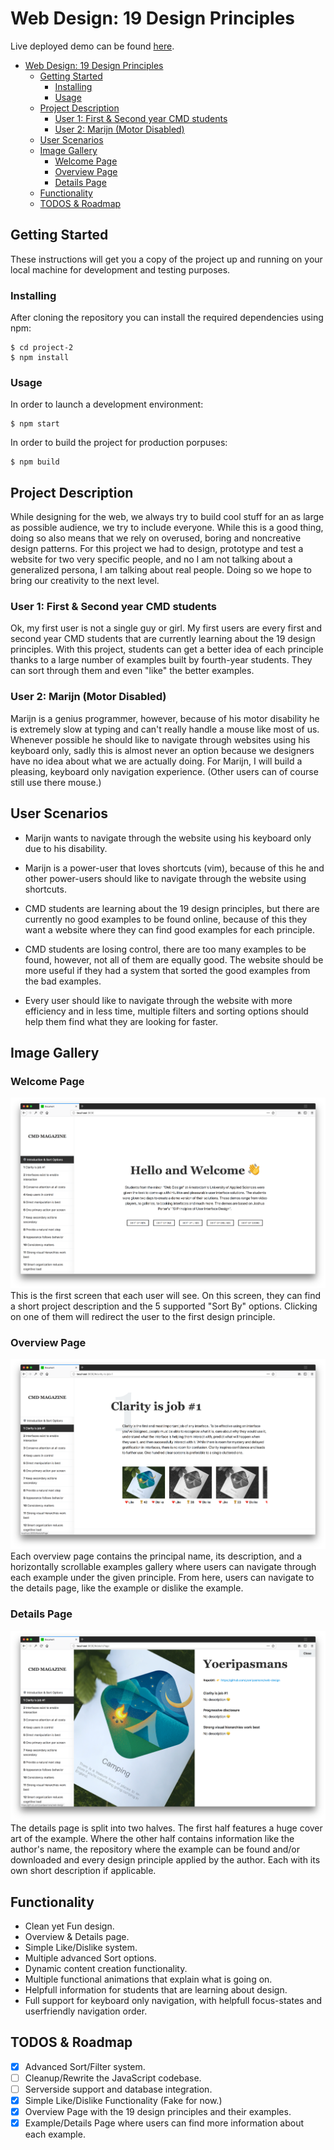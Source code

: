 # Web Design: 19 Design Principles

Live deployed demo can be found [here]().

<!-- TOC -->

* [Web Design: 19 Design Principles](#web-design-19-design-principles)
  * [Getting Started](#getting-started)
    * [Installing](#installing)
    * [Usage](#usage)
  * [Project Description](#project-description)
    * [User 1: First & Second year CMD students](#user-1-first--second-year-cmd-students)
    * [User 2: Marijn (Motor Disabled)](#user-2-marijn-motor-disabled)
  * [User Scenarios](#user-scenarios)
  * [Image Gallery](#image-gallery)
    * [Welcome Page](#welcome-page)
    * [Overview Page](#overview-page)
    * [Details Page](#details-page)
  * [Functionality](#functionality)
  * [TODOS & Roadmap](#todos--roadmap)

<!-- /TOC -->

## Getting Started

These instructions will get you a copy of the project up and running on your local machine for development and testing purposes.

### Installing

After cloning the repository you can install the required dependencies using npm:

```
$ cd project-2
$ npm install
```

### Usage

In order to launch a development environment:

```
$ npm start
```

In order to build the project for production porpuses:

```
$ npm build
```

## Project Description

While designing for the web, we always try to build cool stuff for an as large as possible audience, we try to include everyone. While this is a good thing, doing so also means that we rely on overused, boring and noncreative design patterns. For this project we had to design, prototype and test a website for two very specific people, and no I am not talking about a generalized persona, I am talking about real people. Doing so we hope to bring our creativity to the next level.

### User 1: First & Second year CMD students

Ok, my first user is not a single guy or girl. My first users are every first and second year CMD students that are currently learning about the 19 design principles. With this project, students can get a better idea of each principle thanks to a large number of examples built by fourth-year students. They can sort through them and even "like" the better examples.

### User 2: Marijn (Motor Disabled)

Marijn is a genius programmer, however, because of his motor disability he is extremely slow at typing and can't really handle a mouse like most of us. Whenever possible he should like to navigate through websites using his keyboard only, sadly this is almost never an option because we designers have no idea about what we are actually doing. For Marijn, I will build a pleasing, keyboard only navigation experience. (Other users can of course still use there mouse.)

## User Scenarios

* Marijn wants to navigate through the website using his keyboard only due to his disability.

* Marijn is a power-user that loves shortcuts (vim), because of this he and other power-users should like to navigate through the website using shortcuts.

* CMD students are learning about the 19 design principles, but there are currently no good examples to be found online, because of this they want a website where they can find good examples for each principle.

* CMD students are losing control, there are too many examples to be found, however, not all of them are equally good. The website should be more useful if they had a system that sorted the good examples from the bad examples.

* Every user should like to navigate through the website with more efficiency and in less time, multiple filters and sorting options should help them find what they are looking for faster.

## Image Gallery

### Welcome Page

![Screenshot of the welcome page.](./welcome.png)
This is the first screen that each user will see. On this screen, they can find a short project description and the 5 supported "Sort By" options. Clicking on one of them will redirect the user to the first design principle.

### Overview Page

![Screenshot of the overview page.](./overview.png)
Each overview page contains the principal name, its description, and a horizontally scrollable examples gallery where users can navigate through each example under the given principle. From here, users can navigate to the details page, like the example or dislike the example.

### Details Page

![Screenshot of the details page.](./detail.png)
The details page is split into two halves. The first half features a huge cover art of the example. Where the other half contains information like the author's name, the repository where the example can be found and/or downloaded and every design principle applied by the author. Each with its own short description if applicable.

## Functionality

* Clean yet Fun design.
* Overview & Details page.
* Simple Like/Dislike system.
* Multiple advanced Sort options.
* Dynamic content creation functionality.
* Multiple functional animations that explain what is going on.
* Helpfull information for students that are learning about design.
* Full support for keyboard only navigation, with helpfull focus-states and userfriendly navigation order.

## TODOS & Roadmap

* [x] Advanced Sort/Filter system.
* [ ] Cleanup/Rewrite the JavaScript codebase.
* [ ] Serverside support and database integration.
* [x] Simple Like/Dislike Functionality (Fake for now.)
* [x] Overview Page with the 19 design principles and their examples.
* [x] Example/Details Page where users can find more information about each example.

